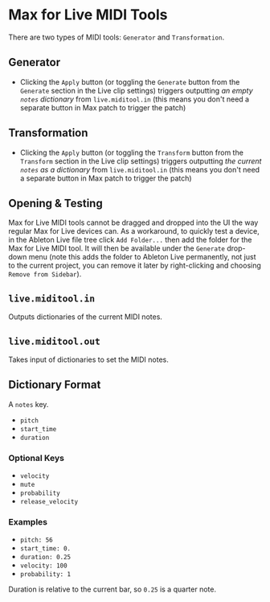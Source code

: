 # Max for Live MIDI Tools

There are two types of MIDI tools: `Generator` and `Transformation`.

## Generator

- Clicking the `Apply` button (or toggling the `Generate` button from the `Generate` section in the Live clip settings) triggers outputting *an empty `notes` dictionary* from `live.miditool.in` (this means you don't need a separate button in Max patch to trigger the patch)

## Transformation

- Clicking the `Apply` button (or toggling the `Transform` button from the `Transform` section in the Live clip settings) triggers outputting *the current `notes` as a dictionary* from `live.miditool.in` (this means you don't need a separate button in Max patch to trigger the patch)

## Opening & Testing

Max for Live MIDI tools cannot be dragged and dropped into the UI the way regular Max for Live devices can. As a workaround, to quickly test a device, in the Ableton Live file tree click `Add Folder...` then add the folder for the Max for Live MIDI tool. It will then be available under the `Generate` drop-down menu (note this adds the folder to Ableton Live permanently, not just to the current project, you can remove it later by right-clicking and choosing `Remove from Sidebar`).

## `live.miditool.in`

Outputs dictionaries of the current MIDI notes.

## `live.miditool.out`

Takes input of dictionaries to set the MIDI notes.

## Dictionary Format

A `notes` key.

- `pitch`
- `start_time`
- `duration`

### Optional Keys

- `velocity`
- `mute`
- `probability`
- `release_velocity`

### Examples

- `pitch: 56`
- `start_time: 0.`
- `duration: 0.25`
- `velocity: 100`
- `probability: 1`

Duration is relative to the current bar, so `0.25` is a quarter note.
